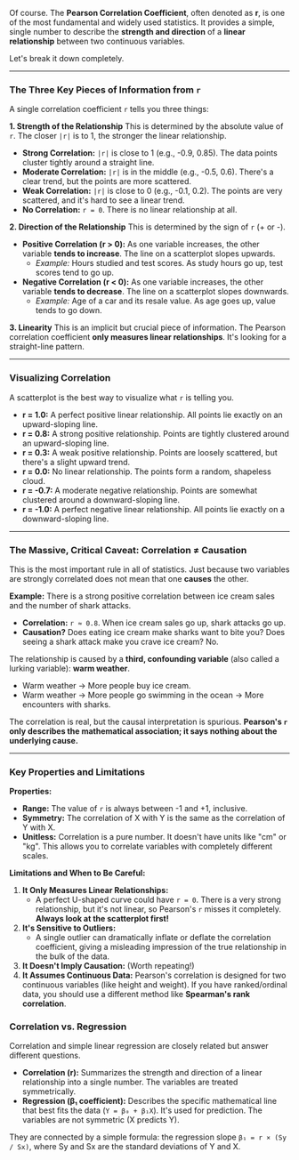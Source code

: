 Of course. The **Pearson Correlation Coefficient**, often denoted as **r**, is one of the most fundamental and widely used statistics. It provides a simple, single number to describe the **strength and direction** of a **linear relationship** between two continuous variables.

Let's break it down completely.

---

### The Three Key Pieces of Information from `r`

A single correlation coefficient `r` tells you three things:

**1. Strength of the Relationship**
This is determined by the absolute value of `r`. The closer `|r|` is to 1, the stronger the linear relationship.

*   **Strong Correlation:** `|r|` is close to 1 (e.g., -0.9, 0.85). The data points cluster tightly around a straight line.
*   **Moderate Correlation:** `|r|` is in the middle (e.g., -0.5, 0.6). There's a clear trend, but the points are more scattered.
*   **Weak Correlation:** `|r|` is close to 0 (e.g., -0.1, 0.2). The points are very scattered, and it's hard to see a linear trend.
*   **No Correlation:** `r = 0`. There is no linear relationship at all.

**2. Direction of the Relationship**
This is determined by the sign of `r` (+ or -).

*   **Positive Correlation (r > 0):** As one variable increases, the other variable **tends to increase**. The line on a scatterplot slopes upwards.
    *   *Example:* Hours studied and test scores. As study hours go up, test scores tend to go up.
*   **Negative Correlation (r < 0):** As one variable increases, the other variable **tends to decrease**. The line on a scatterplot slopes downwards.
    *   *Example:* Age of a car and its resale value. As age goes up, value tends to go down.

**3. Linearity**
This is an implicit but crucial piece of information. The Pearson correlation coefficient **only measures linear relationships**. It's looking for a straight-line pattern.

---

### Visualizing Correlation

A scatterplot is the best way to visualize what `r` is telling you.



*   **r = 1.0:** A perfect positive linear relationship. All points lie exactly on an upward-sloping line.
*   **r = 0.8:** A strong positive relationship. Points are tightly clustered around an upward-sloping line.
*   **r = 0.3:** A weak positive relationship. Points are loosely scattered, but there's a slight upward trend.
*   **r = 0.0:** No linear relationship. The points form a random, shapeless cloud.
*   **r = -0.7:** A moderate negative relationship. Points are somewhat clustered around a downward-sloping line.
*   **r = -1.0:** A perfect negative linear relationship. All points lie exactly on a downward-sloping line.

---

### The Massive, Critical Caveat: Correlation ≠ Causation

This is the most important rule in all of statistics. Just because two variables are strongly correlated does not mean that one **causes** the other.

**Example:**
There is a strong positive correlation between ice cream sales and the number of shark attacks.

*   **Correlation:** `r ≈ 0.8`. When ice cream sales go up, shark attacks go up.
*   **Causation?** Does eating ice cream make sharks want to bite you? Does seeing a shark attack make you crave ice cream? No.

The relationship is caused by a **third, confounding variable** (also called a lurking variable): **warm weather**.
*   Warm weather → More people buy ice cream.
*   Warm weather → More people go swimming in the ocean → More encounters with sharks.

The correlation is real, but the causal interpretation is spurious. **Pearson's `r` only describes the mathematical association; it says nothing about the underlying cause.**

---

### Key Properties and Limitations

**Properties:**
*   **Range:** The value of `r` is always between -1 and +1, inclusive.
*   **Symmetry:** The correlation of X with Y is the same as the correlation of Y with X.
*   **Unitless:** Correlation is a pure number. It doesn't have units like "cm" or "kg". This allows you to correlate variables with completely different scales.

**Limitations and When to Be Careful:**
1.  **It Only Measures Linear Relationships:**
    *   A perfect U-shaped curve could have `r = 0`. There is a very strong relationship, but it's not linear, so Pearson's `r` misses it completely. **Always look at the scatterplot first!**
2.  **It's Sensitive to Outliers:**
    *   A single outlier can dramatically inflate or deflate the correlation coefficient, giving a misleading impression of the true relationship in the bulk of the data.
3.  **It Doesn't Imply Causation:** (Worth repeating!)
4.  **It Assumes Continuous Data:** Pearson's correlation is designed for two continuous variables (like height and weight). If you have ranked/ordinal data, you should use a different method like **Spearman's rank correlation**.

### Correlation vs. Regression

Correlation and simple linear regression are closely related but answer different questions.

*   **Correlation (r):** Summarizes the strength and direction of a linear relationship into a single number. The variables are treated symmetrically.
*   **Regression (β₁ coefficient):** Describes the specific mathematical line that best fits the data (`Y = β₀ + β₁X`). It's used for prediction. The variables are not symmetric (X predicts Y).

They are connected by a simple formula: the regression slope `β₁ = r × (Sy / Sx)`, where Sy and Sx are the standard deviations of Y and X.